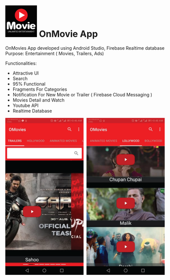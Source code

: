 # <img src="omoviesi.png" width="100" height="100"/> OnMovie App

OnMovies App developed using Android Studio, Firebase Realtime database Purpose: Entertainment ( Movies, Trailers, Ads)

Functionalities:
- Attractive UI
- Search
- 95% Functional
- Fragments For Categories
- Notification For New Movie or Trailer ( Firebase Cloud Messaging )
- Movies Detail and Watch
- Youtube API
- Realtime Database

<img src="Asset 1.png" />
